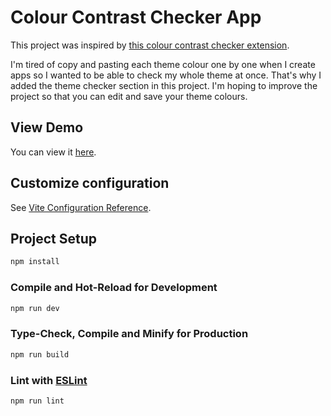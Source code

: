 # Colour Contrast Checker App

This project was inspired by [this colour contrast checker extension](https://github.com/Pushedskydiver/Colour-Contrast-Checker).

I'm tired of copy and pasting each theme colour one by one when I create apps so I wanted to be able to check my whole theme at once. That's why I added the theme checker section in this project. I'm hoping to improve the project so that you can edit and save your theme colours.

## View Demo

You can view it [here](https://colourcontrastchecker.netlify.app/).

## Customize configuration

See [Vite Configuration Reference](https://vitejs.dev/config/).

## Project Setup

```sh
npm install
```

### Compile and Hot-Reload for Development

```sh
npm run dev
```

### Type-Check, Compile and Minify for Production

```sh
npm run build
```

### Lint with [ESLint](https://eslint.org/)

```sh
npm run lint
```

